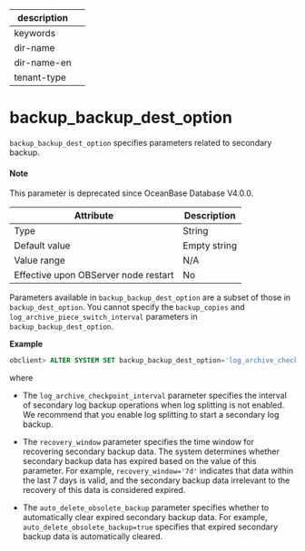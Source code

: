 |description||
|---|---|
|keywords||
|dir-name||
|dir-name-en||
|tenant-type||

backup_backup_dest_option
==============================================

`backup_backup_dest_option` specifies parameters related to secondary backup.

<main id="notice" type='explain'>
  <h4>Note</h4>
  <p>This parameter is deprecated since OceanBase Database V4.0.0. </p>
</main>

| Attribute | Description |
|------------------|-------|
| Type | String |
| Default value | Empty string |
| Value range | N/A |
| Effective upon OBServer node restart | No |

Parameters available in `backup_backup_dest_option` are a subset of those in `backup_dest_option`. You cannot specify the `backup_copies` and `log_archive_piece_switch_interval` parameters in `backup_backup_dest_option`.

**Example**


```sql
obclient> ALTER SYSTEM SET backup_backup_dest_option='log_archive_checkpoint_interval=1h&recovery_window=14d&auto_delete_obsolete_backup=true';
```

where

* The `log_archive_checkpoint_interval` parameter specifies the interval of secondary log backup operations when log splitting is not enabled. We recommend that you enable log splitting to start a secondary log backup.

* The `recovery_window` parameter specifies the time window for recovering secondary backup data. The system determines whether secondary backup data has expired based on the value of this parameter. For example, `recovery_window='7d'` indicates that data within the last 7 days is valid, and the secondary backup data irrelevant to the recovery of this data is considered expired.

* The `auto_delete_obsolete_backup` parameter specifies whether to automatically clear expired secondary backup data. For example, `auto_delete_obsolete_backup=true` specifies that expired secondary backup data is automatically cleared.
